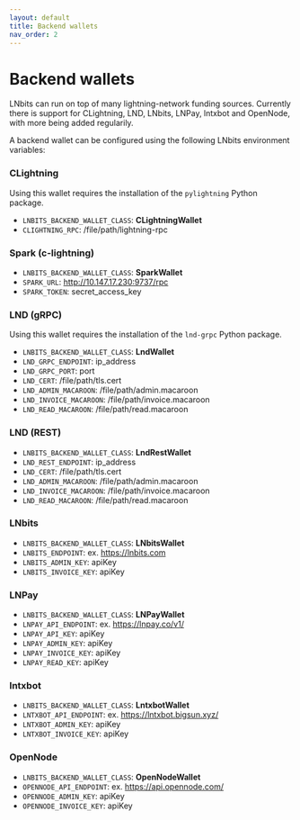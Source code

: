 ```yaml
---
layout: default
title: Backend wallets
nav_order: 2
---
```



Backend wallets
===============

LNbits can run on top of many lightning-network funding sources. Currently there is support for
CLightning, LND, LNbits, LNPay, lntxbot and OpenNode, with more being added regularily.

A backend wallet can be configured using the following LNbits environment variables:


### CLightning

Using this wallet requires the installation of the `pylightning` Python package.

- `LNBITS_BACKEND_WALLET_CLASS`: **CLightningWallet**
- `CLIGHTNING_RPC`: /file/path/lightning-rpc

### Spark (c-lightning)

- `LNBITS_BACKEND_WALLET_CLASS`: **SparkWallet**
- `SPARK_URL`: http://10.147.17.230:9737/rpc
- `SPARK_TOKEN`: secret_access_key

### LND (gRPC)

Using this wallet requires the installation of the `lnd-grpc` Python package.

- `LNBITS_BACKEND_WALLET_CLASS`: **LndWallet**
- `LND_GRPC_ENDPOINT`: ip_address
- `LND_GRPC_PORT`: port
- `LND_CERT`: /file/path/tls.cert
- `LND_ADMIN_MACAROON`: /file/path/admin.macaroon
- `LND_INVOICE_MACAROON`: /file/path/invoice.macaroon
- `LND_READ_MACAROON`: /file/path/read.macaroon


### LND (REST)

- `LNBITS_BACKEND_WALLET_CLASS`: **LndRestWallet**
- `LND_REST_ENDPOINT`: ip_address
- `LND_CERT`: /file/path/tls.cert
- `LND_ADMIN_MACAROON`: /file/path/admin.macaroon
- `LND_INVOICE_MACAROON`: /file/path/invoice.macaroon
- `LND_READ_MACAROON`: /file/path/read.macaroon


### LNbits

- `LNBITS_BACKEND_WALLET_CLASS`: **LNbitsWallet**
- `LNBITS_ENDPOINT`: ex. https://lnbits.com
- `LNBITS_ADMIN_KEY`: apiKey
- `LNBITS_INVOICE_KEY`: apiKey


### LNPay

- `LNBITS_BACKEND_WALLET_CLASS`: **LNPayWallet**
- `LNPAY_API_ENDPOINT`: ex. https://lnpay.co/v1/
- `LNPAY_API_KEY`: apiKey
- `LNPAY_ADMIN_KEY`: apiKey
- `LNPAY_INVOICE_KEY`: apiKey
- `LNPAY_READ_KEY`: apiKey


### lntxbot

- `LNBITS_BACKEND_WALLET_CLASS`: **LntxbotWallet**
- `LNTXBOT_API_ENDPOINT`: ex. https://lntxbot.bigsun.xyz/
- `LNTXBOT_ADMIN_KEY`: apiKey
- `LNTXBOT_INVOICE_KEY`: apiKey


### OpenNode

- `LNBITS_BACKEND_WALLET_CLASS`: **OpenNodeWallet**
- `OPENNODE_API_ENDPOINT`: ex. https://api.opennode.com/
- `OPENNODE_ADMIN_KEY`: apiKey
- `OPENNODE_INVOICE_KEY`: apiKey
